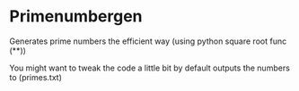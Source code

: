 # Primenumbergen
Generates prime numbers the efficient way (using python square root func (**))

You might want to tweak the code a little bit
by default outputs the numbers to (primes.txt)
